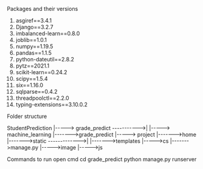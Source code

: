 Packages and their versions

1. asgiref==3.4.1
2. Django==3.2.7
3. imbalanced-learn==0.8.0
4. joblib==1.0.1
5. numpy==1.19.5
6. pandas==1.1.5
7. python-dateutil==2.8.2
8. pytz==2021.1
9. scikit-learn==0.24.2
10. scipy==1.5.4
11. six==1.16.0
12. sqlparse==0.4.2
13. threadpoolctl==2.2.0
14. typing-extensions==3.10.0.2


Folder structure

StudentPrediction
|-----> grade_predict ----------->|
|-----> machine_learning          |------->grade_predict
|-----> project                   |------->home
                                  |------->static ------------->|
                                  |------->templates            |----->cs
                                  |------->manage.py            |----->image
                                                                |----->js

Commands to run
open cmd
cd grade_predict
python manage.py runserver

